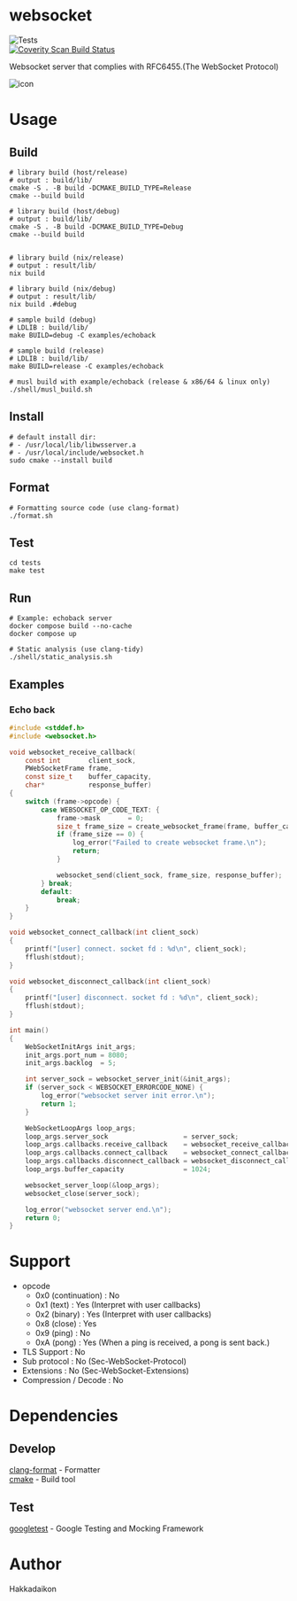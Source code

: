 # websocket  
![Tests](https://github.com/Hakkadaikon/websocket/actions/workflows/test.yml/badge.svg)  
<a href="https://scan.coverity.com/projects/hakkadaikon-websocket">
  <img alt="Coverity Scan Build Status"
       src="https://scan.coverity.com/projects/31257/badge.svg"/>
</a>

Websocket server that complies with RFC6455.(The WebSocket Protocol)  

![icon](https://github.com/user-attachments/assets/2ed269e2-f209-4cd7-bb53-a52cbbfb7ca8)

# Usage  
## Build  

```shell  
# library build (host/release)
# output : build/lib/
cmake -S . -B build -DCMAKE_BUILD_TYPE=Release
cmake --build build

# library build (host/debug)
# output : build/lib/
cmake -S . -B build -DCMAKE_BUILD_TYPE=Debug
cmake --build build


# library build (nix/release)
# output : result/lib/
nix build

# library build (nix/debug)
# output : result/lib/
nix build .#debug

# sample build (debug)
# LDLIB : build/lib/
make BUILD=debug -C examples/echoback

# sample build (release)
# LDLIB : build/lib/
make BUILD=release -C examples/echoback

# musl build with example/echoback (release & x86/64 & linux only)
./shell/musl_build.sh
```

## Install  

```shell  
# default install dir:
# - /usr/local/lib/libwsserver.a
# - /usr/local/include/websocket.h
sudo cmake --install build
```

## Format  

```shell  
# Formatting source code (use clang-format)
./format.sh
```

## Test  

```shell  
cd tests
make test
```

## Run  

```shell  
# Example: echoback server
docker compose build --no-cache
docker compose up

# Static analysis (use clang-tidy)
./shell/static_analysis.sh
```

## Examples  
### Echo back  

```c
#include <stddef.h>
#include <websocket.h>

void websocket_receive_callback(
    const int       client_sock,
    PWebSocketFrame frame,
    const size_t    buffer_capacity,
    char*           response_buffer)
{
    switch (frame->opcode) {
        case WEBSOCKET_OP_CODE_TEXT: {
            frame->mask       = 0;
            size_t frame_size = create_websocket_frame(frame, buffer_capacity, response_buffer);
            if (frame_size == 0) {
                log_error("Failed to create websocket frame.\n");
                return;
            }

            websocket_send(client_sock, frame_size, response_buffer);
        } break;
        default:
            break;
    }
}

void websocket_connect_callback(int client_sock)
{
    printf("[user] connect. socket fd : %d\n", client_sock);
    fflush(stdout);
}

void websocket_disconnect_callback(int client_sock)
{
    printf("[user] disconnect. socket fd : %d\n", client_sock);
    fflush(stdout);
}

int main()
{
    WebSocketInitArgs init_args;
    init_args.port_num = 8080;
    init_args.backlog  = 5;

    int server_sock = websocket_server_init(&init_args);
    if (server_sock < WEBSOCKET_ERRORCODE_NONE) {
        log_error("websocket server init error.\n");
        return 1;
    }

    WebSocketLoopArgs loop_args;
    loop_args.server_sock                   = server_sock;
    loop_args.callbacks.receive_callback    = websocket_receive_callback;
    loop_args.callbacks.connect_callback    = websocket_connect_callback;
    loop_args.callbacks.disconnect_callback = websocket_disconnect_callback;
    loop_args.buffer_capacity               = 1024;

    websocket_server_loop(&loop_args);
    websocket_close(server_sock);

    log_error("websocket server end.\n");
    return 0;
}
```

# Support  
- opcode  
  - 0x0 (continuation)   : No  
  - 0x1 (text)           : Yes (Interpret with user callbacks)  
  - 0x2 (binary)         : Yes (Interpret with user callbacks)  
  - 0x8 (close)          : Yes  
  - 0x9 (ping)           : No  
  - 0xA (pong)           : Yes (When a ping is received, a pong is sent back.)  
- TLS Support            : No  
- Sub protocol           : No (Sec-WebSocket-Protocol)  
- Extensions             : No (Sec-WebSocket-Extensions)  
- Compression / Decode   : No  

# Dependencies  
## Develop
[clang-format](https://github.com/llvm/llvm-project/tree/main/clang/tools/clang-format) - Formatter  
[cmake](https://github.com/Kitware/CMake) - Build tool  

## Test  
[googletest](https://github.com/google/googletest) - Google Testing and Mocking Framework  

# Author
Hakkadaikon
